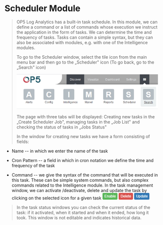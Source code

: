 Scheduler Module
================

> OP5 Log Analytics has a built-in task schedule. In this module, we can
> define a command or a list of commands whose execution we instruct the
> application in the form of tasks. We can determine the time and
> frequency of tasks. Tasks can contain a simple syntax, but they can
> also be associated with modules, e.g. with one of the Intelligence
> modules.
>
> To go to the Scheduler window, select the tile icon from the main menu
> bar and then go to the „Scheduler" icon (To go back, go to the
> „Search" icon)
>
> ![](./media/media/image38.png)
>
> The page with three tabs will be displayed: Creating new tasks in the
> „Create Scheduler Job", managing tasks in the „Job List" and checking
> the status of tasks in „Jobs Status"
>
> In the window for creating new tasks we have a form consisting of
> fields:

-   Name -- in which we enter the name of the task

-   Cron Pattern -- a field in which in cron notation we define the time
     and frequency of the task

-   Command -- we give the syntax of the command that will be executed
     in this task. These can be simple system commands, but also
     complex commands related to the Intelligence module. In the task
     management window, we can activate /deactivate, delete and update
     the task by clicking on the selected icon for a given task
     ![](./media/media/image63.png)

> In the task status windows you can check the current status of the
> task: if it activated, when it started and when it ended, how long it
> took. This window is not editable and indicates historical data.
